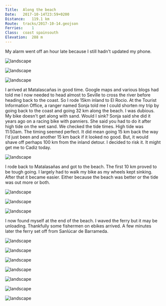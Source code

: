 ```yaml
---
Title:	Along the beach
Date:	2017-10-14T23:59+0200
Distance:	119.1 km
Route:	tracks/2017-10-14.geojson
Ferries:	1
Class:	coast spainsouth
Elevation:	288 m
---
```


My alarm went off an hour late because I still hadn't updated my phone.

![landscape](http://pbs.twimg.com/media/DMHks0iW0AEeVi_.jpg "Entering the Parque Nacional de Do&ntilde;ana.")

![landscape](http://pbs.twimg.com/media/DMHk-lWX4AIpKpp.jpg "Straight roads (I ignored the bike lane as it was bumpy and the road was better and empty).")

![landscape](http://pbs.twimg.com/media/DMHlN6KWkAAAWRd.jpg "Matalasca&ntilde;as beach")

I arrived at Matalasca&ntilde;as in good time. Google maps and various blogs had told me I now needed to head almost to Seville to cross the river before heading back to the coast. So I rode 15km inland to El Rocio. At the Tourist Information Office, a ranger named Sonja told me I could shorten my trip by going back to the coast and going 32 km along the beach. I was dubious. My bike doesn't get along with sand. Would I sink? Sonja said she did it years ago on a racing bike with panniers. She said you had to do it after high tide on the wet sand. We checked the tide times. High tide was 11:50am. The timing seemed perfect. It did mean going 15 km back the way I'd just been and another 15 km back if it looked no good. But, it would shave off perhaps 100 km from the inland detour. I decided to risk it. It might get me to Cadiz today.

![landscape](http://pbs.twimg.com/media/DMHlY_ZW4AAGRLH.jpg "El Rocio")

I rode back to Matalasa&ntilde;as and got to the beach. The first 10 km proved to be tough going. I largely had to walk my bike as my wheels kept sinking. After that it became easier. Either because the beach was better or the tide was out more or both.

![landscape](http://pbs.twimg.com/media/DMHlxmxWkAACYFf.jpg "Ready to start down the 32 km beach from Matalasca&ntilde;as.")

![landscape](http://pbs.twimg.com/media/DMHl945X4AEVt_h.jpg "Looking back up the beach from the halfway point")

![landscape](http://pbs.twimg.com/media/DMHmHEkWsAAaifS.jpg "Better sand for riding on")

I now found myself at the end of the beach. I waved the ferry but it may be unloading. Thankfully some fishermen on ebikes arrived. A few minutes later the ferry set off from Sanl&uacute;car de Barrameda.

![landscape](http://pbs.twimg.com/media/DMHmNhiWAAE_0gY.jpg "Waiting for the ferry")

![landscape](http://pbs.twimg.com/media/DMHmVslW4AEd-_j.jpg "Fishermen with ebikes")

![landscape](http://pbs.twimg.com/media/DMHmakUXkAI5oTx.jpg "All aboard")

![landscape](http://pbs.twimg.com/media/DMHmgkJWkAATOry.jpg "Tiled frontage")

![landscape](http://pbs.twimg.com/media/DMHmmCmX4AAk8H_.jpg "Evening bike lane")

![landscape](http://pbs.twimg.com/media/DMHmu88WAAEtzOQ.jpg "Chipiona")

![landscape](http://pbs.twimg.com/media/DMHm2wFX0AEHF8N.jpg "Chipiona beach")


